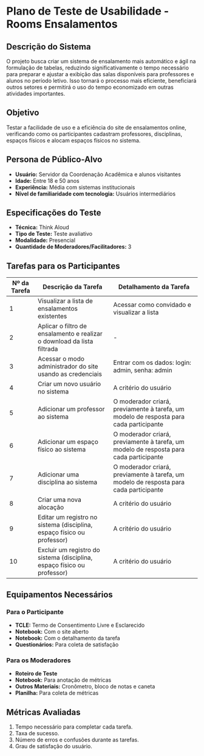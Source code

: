 # Plano de Teste de Usabilidade - Rooms Ensalamentos

## Descrição do Sistema

O projeto busca criar um sistema de ensalamento mais automático e ágil na formulação de tabelas, reduzindo significativamente o tempo necessário para preparar e ajustar a exibição das salas disponíveis para professores e alunos no período letivo. Isso tornará o processo mais eficiente, beneficiará outros setores e permitirá o uso do tempo economizado em outras atividades importantes.

## Objetivo

Testar a facilidade de uso e a eficiência do site de ensalamentos online, verificando como os participantes cadastram professores, disciplinas, espaços físicos e alocam espaços físicos no sistema.

## Persona de Público-Alvo

- **Usuário:** Servidor da Coordenação Acadêmica e alunos visitantes  
- **Idade:** Entre 18 e 50 anos  
- **Experiência:** Média com sistemas institucionais  
- **Nível de familiaridade com tecnologia:** Usuários intermediários  

## Especificações do Teste

- **Técnica:** Think Aloud  
- **Tipo de Teste:** Teste avaliativo  
- **Modalidade:** Presencial  
- **Quantidade de Moderadores/Facilitadores:** 3  

## Tarefas para os Participantes

| Nº da Tarefa | Descrição da Tarefa                                  | Detalhamento da Tarefa                                                                 |
|--------------|------------------------------------------------------|---------------------------------------------------------------------------------------|
| 1            | Visualizar a lista de ensalamentos existentes        | Acessar como convidado e visualizar a lista                                           |
| 2            | Aplicar o filtro de ensalamento e realizar o download da lista filtrada | -                                                                                     |
| 3            | Acessar o modo administrador do site usando as credenciais | Entrar com os dados: login: admin, senha: admin                                  |
| 4            | Criar um novo usuário no sistema                     | A critério do usuário                                                                 |
| 5            | Adicionar um professor ao sistema                    | O moderador criará, previamente à tarefa, um modelo de resposta para cada participante |
| 6            | Adicionar um espaço físico ao sistema                | O moderador criará, previamente à tarefa, um modelo de resposta para cada participante |
| 7            | Adicionar uma disciplina ao sistema                  | O moderador criará, previamente à tarefa, um modelo de resposta para cada participante |
| 8            | Criar uma nova alocação                              | A critério do usuário                                                                 |
| 9            | Editar um registro no sistema (disciplina, espaço físico ou professor) | A critério do usuário                                                                 |
| 10           | Excluir um registro do sistema (disciplina, espaço físico ou professor) | A critério do usuário                                                                 |

## Equipamentos Necessários

### Para o Participante
- **TCLE:** Termo de Consentimento Livre e Esclarecido  
- **Notebook:** Com o site aberto  
- **Notebook:** Com o detalhamento da tarefa  
- **Questionários:** Para coleta de satisfação  

### Para os Moderadores
- **Roteiro de Teste**  
- **Notebook:** Para anotação de métricas  
- **Outros Materiais:** Cronômetro, bloco de notas e caneta  
- **Planilha:** Para coleta de métricas  

## Métricas Avaliadas

1. Tempo necessário para completar cada tarefa.  
2. Taxa de sucesso.  
3. Número de erros e confusões durante as tarefas.  
4. Grau de satisfação do usuário.